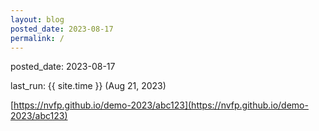 ```yaml
---
layout: blog
posted_date: 2023-08-17
permalink: /
---
```


posted_date: 2023-08-17

last_run: {{ site.time }} (Aug 21, 2023)

[https://nvfp.github.io/demo-2023/abc123](https://nvfp.github.io/demo-2023/abc123)